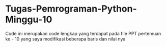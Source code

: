 # Tugas-Pemrograman-Python-Minggu-10

Code ini merupakan code lengkap yang terdapat pada file PPT pertemuan ke - 10 yang saya modifikasi beberapa baris dan nilai nya
